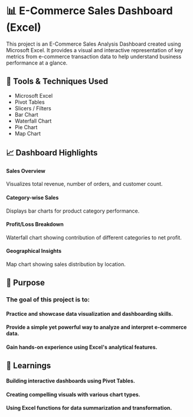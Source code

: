 # 📊 E-Commerce Sales Dashboard (Excel)

This project is an E-Commerce Sales Analysis Dashboard created using Microsoft Excel. 
It provides a visual and interactive representation of key metrics from e-commerce transaction data to help understand business performance at a glance.

## 🔧 Tools & Techniques Used
       
* Microsoft Excel
* Pivot Tables
* Slicers / Filters
* Bar Chart
* Waterfall Chart
* Pie Chart
* Map Chart

## 📈 Dashboard Highlights      

#### Sales Overview
Visualizes total revenue, number of orders, and customer count.
#### Category-wise Sales
Displays bar charts for product category performance.
#### Profit/Loss Breakdown
Waterfall chart showing contribution of different categories to net profit.
#### Geographical Insights
Map chart showing sales distribution by location.

## 📌 Purpose

### The goal of this project is to:
#### Practice and showcase data visualization and dashboarding skills.
#### Provide a simple yet powerful way to analyze and interpret e-commerce data.
#### Gain hands-on experience using Excel's analytical features.  

## 🧠 Learnings

#### Building interactive dashboards using Pivot Tables.
#### Creating compelling visuals with various chart types.
#### Using Excel functions for data summarization and transformation.

      
